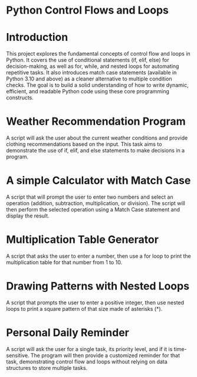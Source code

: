 # Python Control Flows and Loops

# Introduction

This project explores the fundamental concepts of control flow and loops in Python. It covers the use of conditional statements (if, elif, else) for decision-making, as well as for, while, and nested loops for automating repetitive tasks. It also introduces match case statements (available in Python 3.10 and above) as a cleaner alternative to multiple condition checks. The goal is to build a solid understanding of how to write dynamic, efficient, and readable Python code using these core programming constructs.

# Weather Recommendation Program

A script will ask the user about the current weather conditions and provide clothing recommendations based on the input. This task aims to demonstrate the use of if, elif, and else statements to make decisions in a program.

# A simple Calculator with Match Case

A script that will prompt the user to enter two numbers and select an operation (addition, subtraction, multiplication, or division). The script will then perform the selected operation using a Match Case statement and display the result. 

# Multiplication Table Generator

A script that asks the user to enter a number, then use a for loop to print the multiplication table for that number from 1 to 10.

# Drawing Patterns with Nested Loops

A script that prompts the user to enter a positive integer, then use nested loops to print a square pattern of that size made of asterisks (*).

# Personal Daily Reminder

A script will ask the user for a single task, its priority level, and if it is time-sensitive. The program will then provide a customized reminder for that task, demonstrating control flow and loops without relying on data structures to store multiple tasks.
